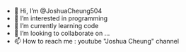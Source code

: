 - 👋 Hi, I’m @JoshuaCheung504
- 👀 I’m interested in programming
- 🌱 I’m currently learning code
- 💞️ I’m looking to collaborate on ...
- 📫 How to reach me : youtube "Joshua Cheung" channel

<!---
JoshuaCheung504/JoshuaCheung504 is a ✨ special ✨ repository because its `README.md` (this file) appears on your GitHub profile.
You can click the Preview link to take a look at your changes.
--->
